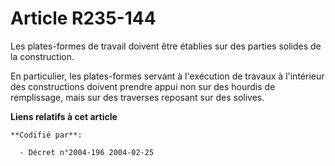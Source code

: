 # Article R235-144

Les plates-formes de travail doivent être établies sur des parties solides de la construction.

En particulier, les plates-formes servant à l'exécution de travaux à l'intérieur des constructions doivent prendre appui non
sur des hourdis de remplissage, mais sur des traverses reposant sur des solives.

**Liens relatifs à cet article**

	**Codifié par**:

	  - Décret n°2004-196 2004-02-25
